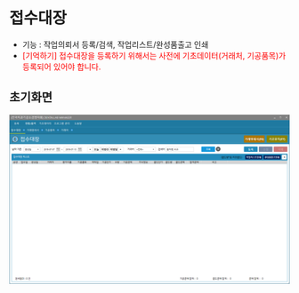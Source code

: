 # 접수대장 #
* 기능 : 작업의뢰서 등록/검색, 작업리스트/완성품출고 인쇄
* <span style="color:red">[기억하기] 접수대장을 등록하기 위해서는 사전에 기초데이터(거래처, 기공품목)가 등록되어 있어야 합니다.</span>
## 초기화면
![초기화면](img/접수대장_초기화면.png)